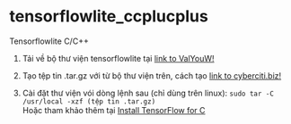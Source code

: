 # tensorflowlite_ccplucplus
Tensorflowlite C/C++

1. Tải về bộ thư viện tensorflowlite tại [link to ValYouW!](https://github.com/ValYouW/tflite-dist)
2. Tạo tệp tin .tar.gz với từ bộ thư viện trên, cách tạo [link to cyberciti.biz!](https://www.cyberciti.biz/faq/how-to-create-tar-gz-file-in-linux-using-command-line/)

3. Cài đặt thư viện vói dòng lệnh sau (chỉ dùng trên linux): `sudo tar -C /usr/local -xzf (tệp tin .tar.gz)` \
Hoặc tham khảo thêm tại [Install TensorFlow for C](https://www.tensorflow.org/install/lang_c)

